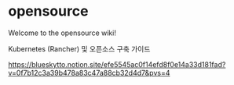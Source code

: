 # opensource
Welcome to the opensource wiki!

Kubernetes (Rancher) 및 오픈소스 구축 가이드

https://blueskytto.notion.site/efe5545ac0f14efd8f0e14a33d181fad?v=0f7b12c3a39b478a83c47a88cb32d4d7&pvs=4
